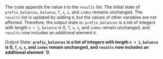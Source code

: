The code appends the value `0` to the `results` list. The initial state of `prefix_balances`, `balance`, `T`, `x`, `s`, and `index` remains unchanged. The `results` list is updated by adding `0`, but the values of other variables are not affected. Therefore, the output state is: `prefix_balances` is a list of integers with length `n + 1`, `balance` is 0, `T`, `x`, `s`, and `index` remain unchanged, and `results` now includes an additional element `0`.

Output State: **`prefix_balances` is a list of integers with length `n + 1`, `balance` is 0, `T`, `x`, `s`, and `index` remain unchanged, and `results` now includes an additional element `0**.